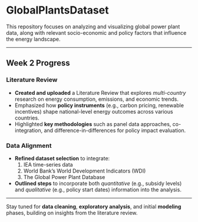 # GlobalPlantsDataset

This repository focuses on analyzing and visualizing global power plant data, along with relevant socio-economic and policy factors that influence the energy landscape.

---

## Week 2 Progress

### Literature Review
- **Created and uploaded** a Literature Review that explores *multi-country* research on energy consumption, emissions, and economic trends.
- Emphasized how **policy instruments** (e.g., carbon pricing, renewable incentives) shape national-level energy outcomes across various countries.
- Highlighted **key methodologies** such as panel data approaches, co-integration, and difference-in-differences for policy impact evaluation.

### Data Alignment
- **Refined dataset selection** to integrate:
  1. IEA time-series data  
  2. World Bank’s World Development Indicators (WDI)  
  3. The Global Power Plant Database
- **Outlined steps** to incorporate both *quantitative* (e.g., subsidy levels) and *qualitative* (e.g., policy start dates) information into the analysis.

---

Stay tuned for **data cleaning**, **exploratory analysis**, and initial **modeling** phases, building on insights from the literature review.